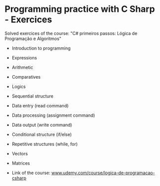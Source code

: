 # Programming practice with C Sharp - Exercices
 Solved exercices of the course: "C# primeiros passos: Lógica de Programação e Algoritmos"

- Introduction to programming

- Expressions

- Arithmetic

- Comparatives

- Logics

- Sequential structure

- Data entry (read command)

- Data processing (assignment command)

- Data output (write command)

- Conditional structure (if/else)

- Repetitive structures (while, for)

- Vectors

- Matrices

 * Link of the course: www.udemy.com/course/logica-de-programacao-csharp
